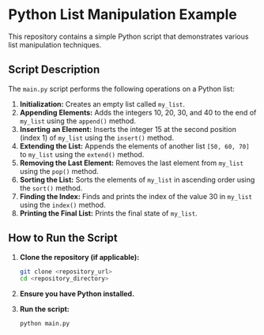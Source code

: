 # Python List Manipulation Example

This repository contains a simple Python script that demonstrates various list manipulation techniques.

## Script Description

The `main.py` script performs the following operations on a Python list:

1.  **Initialization:** Creates an empty list called `my_list`.
2.  **Appending Elements:** Adds the integers 10, 20, 30, and 40 to the end of `my_list` using the `append()` method.
3.  **Inserting an Element:** Inserts the integer 15 at the second position (index 1) of `my_list` using the `insert()` method.
4.  **Extending the List:** Appends the elements of another list `[50, 60, 70]` to `my_list` using the `extend()` method.
5.  **Removing the Last Element:** Removes the last element from `my_list` using the `pop()` method.
6.  **Sorting the List:** Sorts the elements of `my_list` in ascending order using the `sort()` method.
7.  **Finding the Index:** Finds and prints the index of the value 30 in `my_list` using the `index()` method.
8.  **Printing the Final List:** Prints the final state of `my_list`.

## How to Run the Script

1.  **Clone the repository (if applicable):**

    ```bash
    git clone <repository_url>
    cd <repository_directory>
    ```

2.  **Ensure you have Python installed.**

3.  **Run the script:**

    ```bash
    python main.py
    ```
